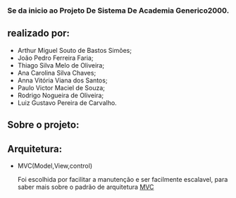 ### Se da inicio ao Projeto De Sistema De Academia Generico2000. 
## realizado por:
<div>
 <ul>
  <li>Arthur Miguel Souto de Bastos Simões;
  <li>João Pedro Ferreira Faria;
  <li>Thiago Silva Melo de Oliveira;
  <li>Ana Carolina Silva Chaves;
  <li>Anna Vitória Viana dos Santos;
  <li>Paulo Victor Maciel de Souza;
  <li>Rodrigo Nogueira de Oliveira;
  <li>Luiz Gustavo Pereira de Carvalho.
 <ul/>
</div>

## Sobre o projeto:
 ## Arquitetura:
<div>
  <ul>
     <li> MVC(Model,View,control)
      <p>Foi escolhida por facilitar a manutenção e ser facilmente escalavel, para saber mais sobre o 
      padrão de arquitetura <a href=https://www.devmedia.com.br/padrao-mvc-java-magazine/21995 target="_blank">MVC</a>
      </p>
  </ul>
</div>
